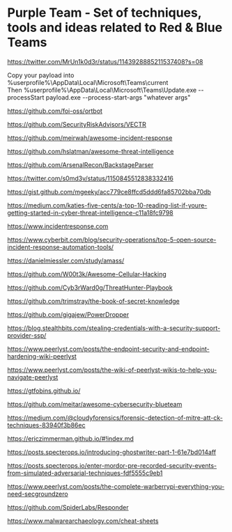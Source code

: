 # Purple Team - Set of techniques, tools and ideas related to Red & Blue Teams
https://twitter.com/MrUn1k0d3r/status/1143928885211537408?s=08

Copy your payload into %userprofile%\AppData\Local\Microsoft\Teams\current\
    Then
  %userprofile%\AppData\Local\Microsoft\Teams\Update.exe --processStart payload.exe --process-start-args "whatever args"

https://github.com/foi-oss/ortbot

https://github.com/SecurityRiskAdvisors/VECTR

https://github.com/meirwah/awesome-incident-response

https://github.com/hslatman/awesome-threat-intelligence

https://github.com/ArsenalRecon/BackstageParser

https://twitter.com/s0md3v/status/1150845512838332416

https://gist.github.com/mgeeky/acc779ce8ffcd5ddd6fa85702bba70db

https://medium.com/katies-five-cents/a-top-10-reading-list-if-youre-getting-started-in-cyber-threat-intelligence-c11a18fc9798

https://www.incidentresponse.com

https://www.cyberbit.com/blog/security-operations/top-5-open-source-incident-response-automation-tools/

https://danielmiessler.com/study/amass/

https://github.com/W00t3k/Awesome-Cellular-Hacking

https://github.com/Cyb3rWard0g/ThreatHunter-Playbook

https://github.com/trimstray/the-book-of-secret-knowledge

https://github.com/gigajew/PowerDropper

https://blog.stealthbits.com/stealing-credentials-with-a-security-support-provider-ssp/

https://www.peerlyst.com/posts/the-endpoint-security-and-endpoint-hardening-wiki-peerlyst

https://www.peerlyst.com/posts/the-wiki-of-peerlyst-wikis-to-help-you-navigate-peerlyst

https://gtfobins.github.io/

https://github.com/meitar/awesome-cybersecurity-blueteam

https://medium.com/@cloudyforensics/forensic-detection-of-mitre-att-ck-techniques-83940f3b86ec

https://ericzimmerman.github.io/#!index.md

https://posts.specterops.io/introducing-ghostwriter-part-1-61e7bd014aff

https://posts.specterops.io/enter-mordor-pre-recorded-security-events-from-simulated-adversarial-techniques-fdf5555c9eb1

https://www.peerlyst.com/posts/the-complete-warberrypi-everything-you-need-secgroundzero

https://github.com/SpiderLabs/Responder

https://www.malwarearchaeology.com/cheat-sheets

